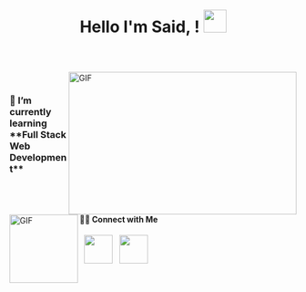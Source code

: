<h1 align="center">
   
 Hello I'm Said,  ! 
  <a target="_blank">
    <img src="https://github.com/JayantGoel001/JayantGoel001/blob/master/GIF/Hi.gif" width="40px" />
  </a>
</h1>

<br/>
<br/>
<a target="_blank">
  <img align="right" height="250" width="400" alt="GIF" src="https://github.com/JayantGoel001/JayantGoel001/blob/master/GIF/code.gif">
</a>
<br/>


<h3>🌱 I’m currently learning **Full Stack Web Development** </h3>
 
<br/>
<img align="left" alt="GIF" height="120px" src="https://media.giphy.com/media/du3J3cXyzhj75IOgvA/giphy.gif" />
<br/>
<h4> 🤝🏻 Connect with Me </h4>

<p align="center">
 
&nbsp; <a href="https://www.linkedin.com/in/ugurlumsaid/" target="_blank" rel="noopener noreferrer"><img src="https://img.icons8.com/plasticine/100/000000/linkedin.png" width="50" /></a>
&nbsp; <a href="mailto:ugurlumsaid@gmail.com" target="_blank" rel="noopener noreferrer"><img src="https://img.icons8.com/plasticine/100/000000/gmail.png"  width="50" /></a>
</p>


<br/>
<br/>


